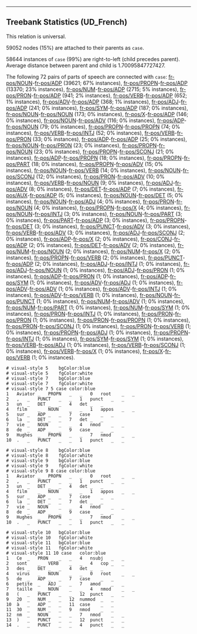 

--------------------------------------------------------------------------------

## Treebank Statistics (UD_French)

This relation is universal.

59052 nodes (15%) are attached to their parents as `case`.

58644 instances of `case` (99%) are right-to-left (child precedes parent).
Average distance between parent and child is 1.70095847727427.

The following 72 pairs of parts of speech are connected with `case`: [fr-pos/NOUN]()-[fr-pos/ADP]() (39621; 67% instances), [fr-pos/PROPN]()-[fr-pos/ADP]() (13370; 23% instances), [fr-pos/NUM]()-[fr-pos/ADP]() (2715; 5% instances), [fr-pos/PRON]()-[fr-pos/ADP]() (941; 2% instances), [fr-pos/VERB]()-[fr-pos/ADP]() (652; 1% instances), [fr-pos/ADV]()-[fr-pos/ADP]() (368; 1% instances), [fr-pos/ADJ]()-[fr-pos/ADP]() (241; 0% instances), [fr-pos/SYM]()-[fr-pos/ADP]() (187; 0% instances), [fr-pos/NOUN]()-[fr-pos/NOUN]() (173; 0% instances), [fr-pos/X]()-[fr-pos/ADP]() (146; 0% instances), [fr-pos/NOUN]()-[fr-pos/ADV]() (116; 0% instances), [fr-pos/ADP]()-[fr-pos/NOUN]() (79; 0% instances), [fr-pos/PROPN]()-[fr-pos/PROPN]() (74; 0% instances), [fr-pos/VERB]()-[fr-pos/INTJ]() (52; 0% instances), [fr-pos/VERB]()-[fr-pos/PRON]() (33; 0% instances), [fr-pos/ADP]()-[fr-pos/ADP]() (25; 0% instances), [fr-pos/NOUN]()-[fr-pos/PRON]() (23; 0% instances), [fr-pos/PROPN]()-[fr-pos/NOUN]() (23; 0% instances), [fr-pos/PROPN]()-[fr-pos/SCONJ]() (21; 0% instances), [fr-pos/ADP]()-[fr-pos/PROPN]() (18; 0% instances), [fr-pos/PROPN]()-[fr-pos/PART]() (18; 0% instances), [fr-pos/PROPN]()-[fr-pos/ADV]() (15; 0% instances), [fr-pos/NOUN]()-[fr-pos/VERB]() (14; 0% instances), [fr-pos/NOUN]()-[fr-pos/SCONJ]() (12; 0% instances), [fr-pos/PRON]()-[fr-pos/ADV]() (10; 0% instances), [fr-pos/VERB]()-[fr-pos/NOUN]() (9; 0% instances), [fr-pos/ADJ]()-[fr-pos/ADV]() (8; 0% instances), [fr-pos/DET]()-[fr-pos/ADP]() (7; 0% instances), [fr-pos/AUX]()-[fr-pos/ADP]() (5; 0% instances), [fr-pos/NOUN]()-[fr-pos/DET]() (5; 0% instances), [fr-pos/NOUN]()-[fr-pos/ADJ]() (4; 0% instances), [fr-pos/PRON]()-[fr-pos/NOUN]() (4; 0% instances), [fr-pos/PROPN]()-[fr-pos/X]() (4; 0% instances), [fr-pos/NOUN]()-[fr-pos/INTJ]() (3; 0% instances), [fr-pos/NOUN]()-[fr-pos/PART]() (3; 0% instances), [fr-pos/PART]()-[fr-pos/ADP]() (3; 0% instances), [fr-pos/PROPN]()-[fr-pos/DET]() (3; 0% instances), [fr-pos/PUNCT]()-[fr-pos/ADV]() (3; 0% instances), [fr-pos/VERB]()-[fr-pos/ADV]() (3; 0% instances), [fr-pos/ADJ]()-[fr-pos/SCONJ]() (2; 0% instances), [fr-pos/ADP]()-[fr-pos/X]() (2; 0% instances), [fr-pos/CONJ]()-[fr-pos/ADP]() (2; 0% instances), [fr-pos/DET]()-[fr-pos/ADV]() (2; 0% instances), [fr-pos/NUM]()-[fr-pos/NOUN]() (2; 0% instances), [fr-pos/NUM]()-[fr-pos/X]() (2; 0% instances), [fr-pos/PROPN]()-[fr-pos/VERB]() (2; 0% instances), [fr-pos/PUNCT]()-[fr-pos/ADP]() (2; 0% instances), [fr-pos/ADJ]()-[fr-pos/INTJ]() (1; 0% instances), [fr-pos/ADJ]()-[fr-pos/NOUN]() (1; 0% instances), [fr-pos/ADJ]()-[fr-pos/PRON]() (1; 0% instances), [fr-pos/ADP]()-[fr-pos/PRON]() (1; 0% instances), [fr-pos/ADP]()-[fr-pos/SYM]() (1; 0% instances), [fr-pos/ADV]()-[fr-pos/ADJ]() (1; 0% instances), [fr-pos/ADV]()-[fr-pos/ADV]() (1; 0% instances), [fr-pos/ADV]()-[fr-pos/INTJ]() (1; 0% instances), [fr-pos/ADV]()-[fr-pos/VERB]() (1; 0% instances), [fr-pos/NOUN]()-[fr-pos/PUNCT]() (1; 0% instances), [fr-pos/NUM]()-[fr-pos/ADV]() (1; 0% instances), [fr-pos/NUM]()-[fr-pos/PART]() (1; 0% instances), [fr-pos/NUM]()-[fr-pos/SYM]() (1; 0% instances), [fr-pos/PRON]()-[fr-pos/INTJ]() (1; 0% instances), [fr-pos/PRON]()-[fr-pos/PRON]() (1; 0% instances), [fr-pos/PRON]()-[fr-pos/PROPN]() (1; 0% instances), [fr-pos/PRON]()-[fr-pos/SCONJ]() (1; 0% instances), [fr-pos/PRON]()-[fr-pos/VERB]() (1; 0% instances), [fr-pos/PROPN]()-[fr-pos/ADJ]() (1; 0% instances), [fr-pos/PROPN]()-[fr-pos/INTJ]() (1; 0% instances), [fr-pos/SYM]()-[fr-pos/SYM]() (1; 0% instances), [fr-pos/VERB]()-[fr-pos/ADJ]() (1; 0% instances), [fr-pos/VERB]()-[fr-pos/SCONJ]() (1; 0% instances), [fr-pos/VERB]()-[fr-pos/X]() (1; 0% instances), [fr-pos/X]()-[fr-pos/VERB]() (1; 0% instances).


~~~ conllu
# visual-style 5	bgColor:blue
# visual-style 5	fgColor:white
# visual-style 7	bgColor:blue
# visual-style 7	fgColor:white
# visual-style 7 5 case	color:blue
1	Aviator	_	PROPN	_	_	0	root	_	_
2	,	_	PUNCT	_	_	1	punct	_	_
3	un	_	DET	_	_	4	det	_	_
4	film	_	NOUN	_	_	1	appos	_	_
5	sur	_	ADP	_	_	7	case	_	_
6	la	_	DET	_	_	7	det	_	_
7	vie	_	NOUN	_	_	4	nmod	_	_
8	de	_	ADP	_	_	9	case	_	_
9	Hughes	_	PROPN	_	_	7	nmod	_	_
10	.	_	PUNCT	_	_	1	punct	_	_

~~~


~~~ conllu
# visual-style 8	bgColor:blue
# visual-style 8	fgColor:white
# visual-style 9	bgColor:blue
# visual-style 9	fgColor:white
# visual-style 9 8 case	color:blue
1	Aviator	_	PROPN	_	_	0	root	_	_
2	,	_	PUNCT	_	_	1	punct	_	_
3	un	_	DET	_	_	4	det	_	_
4	film	_	NOUN	_	_	1	appos	_	_
5	sur	_	ADP	_	_	7	case	_	_
6	la	_	DET	_	_	7	det	_	_
7	vie	_	NOUN	_	_	4	nmod	_	_
8	de	_	ADP	_	_	9	case	_	_
9	Hughes	_	PROPN	_	_	7	nmod	_	_
10	.	_	PUNCT	_	_	1	punct	_	_

~~~


~~~ conllu
# visual-style 10	bgColor:blue
# visual-style 10	fgColor:white
# visual-style 11	bgColor:blue
# visual-style 11	fgColor:white
# visual-style 11 10 case	color:blue
1	Ce	_	PRON	_	_	4	nsubj	_	_
2	sont	_	VERB	_	_	4	cop	_	_
3	des	_	DET	_	_	4	det	_	_
4	virus	_	NOUN	_	_	0	root	_	_
5	de	_	ADP	_	_	7	case	_	_
6	petite	_	ADJ	_	_	7	amod	_	_
7	taille	_	NOUN	_	_	4	nmod	_	_
8	(	_	PUNCT	_	_	12	punct	_	_
9	20	_	NUM	_	_	12	nummod	_	_
10	à	_	ADP	_	_	11	case	_	_
11	30	_	NUM	_	_	9	nmod	_	_
12	nm	_	NOUN	_	_	7	nmod	_	_
13	)	_	PUNCT	_	_	12	punct	_	_
14	.	_	PUNCT	_	_	4	punct	_	_

~~~


